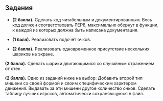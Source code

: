 ## Задания
- **(2 балла).** Сделать код читабельным и документированным. Весь код должен соответствовать PEP8, максимально обернут в функции, к каждой из которых должна быть написана документация.

- **(1 балл).** Реализовать подсчёт очков.

- **(2 балла).** Реализовать одновременное присутствие нескольких шариков на экране.

**(2 балла).** Сделать шарики двигающимися со случайным отражением от стен.

**(2 балла).** Одно из заданий ниже на выбор:
Добавить второй тип мишени со своей формой и своим специфическим харктером движения.
Выдавать за эти мишени другое количество очков.
Сделать таблицу лучших игроков, автоматически сохраняющуюся в файл.
